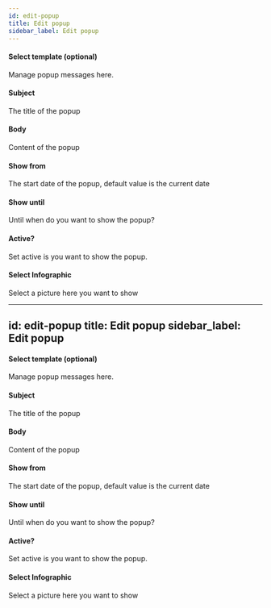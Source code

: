 ```yaml
---
id: edit-popup
title: Edit popup
sidebar_label: Edit popup
---
```

#### Select template (optional)
Manage popup messages here.

#### Subject
The title of the popup

#### Body

Content of the popup

#### Show from
The start date of the popup, default value is the current date

#### Show until
Until when do you want to show the popup?

#### Active?
Set active is you want to show the popup.

#### Select Infographic
Select a picture here you want to show

---
id: edit-popup
title: Edit popup
sidebar_label: Edit popup
---
#### Select template (optional)
Manage popup messages here.

#### Subject
The title of the popup

#### Body

Content of the popup

#### Show from
The start date of the popup, default value is the current date

#### Show until
Until when do you want to show the popup?

#### Active?
Set active is you want to show the popup.

#### Select Infographic
Select a picture here you want to show

